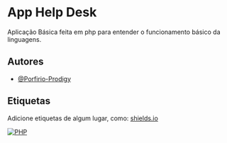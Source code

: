 
# App Help Desk

Aplicação Básica feita em php para entender o funcionamento básico da linguagens.

## Autores

- [@Porfirio-Prodigy](https://github.com/Porfirio-Prodigy)


## Etiquetas

Adicione etiquetas de algum lugar, como: [shields.io](https://shields.io/)

[![PHP](https://img.shields.io/badge/Study%20Project-PHP-%23787cb4)](https://github.com/php)


